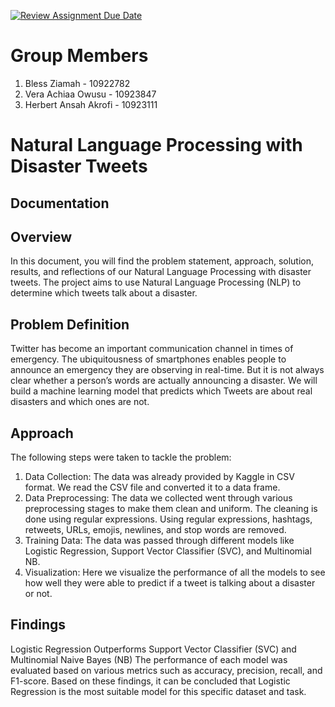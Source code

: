 [![Review Assignment Due Date](https://classroom.github.com/assets/deadline-readme-button-24ddc0f5d75046c5622901739e7c5dd533143b0c8e959d652212380cedb1ea36.svg)](https://classroom.github.com/a/sRMOJrsa)
# Group Members
1. Bless Ziamah - 10922782
2. Vera Achiaa Owusu - 10923847
3. Herbert Ansah Akrofi - 10923111

# Natural Language Processing with Disaster Tweets
## Documentation

## Overview
In this document, you will find the problem statement, approach, solution, results, and reflections of our Natural Language Processing with disaster tweets. The project aims to use Natural Language Processing (NLP) to determine which tweets talk about a disaster.

## Problem Definition
Twitter has become an important communication channel in times of emergency. The ubiquitousness of smartphones enables people to announce an emergency they are observing in real-time. But it is not always clear whether a person’s words are actually announcing a disaster. We will build a machine learning model that predicts which Tweets are about real disasters and which ones are not.

## Approach
The following steps were taken to tackle the problem:
1. Data Collection: The data was already provided by Kaggle in CSV format. We read the CSV file and converted it to a data frame.
2. Data Preprocessing: The data we collected went through various preprocessing stages to make them clean and uniform. The cleaning is done using regular expressions. Using regular expressions, hashtags, retweets, URLs, emojis, newlines, and stop words are removed.
3. Training Data: The data was passed through different models like Logistic Regression, Support Vector Classifier (SVC), and Multinomial NB.
4. Visualization: Here we visualize the performance of all the models to see how well they were able to predict if a tweet is talking about a disaster or not.

## Findings
Logistic Regression Outperforms Support Vector Classifier (SVC) and Multinomial Naive Bayes (NB)
The performance of each model was evaluated based on various metrics such as accuracy, precision, recall, and F1-score.
Based on these findings, it can be concluded that Logistic Regression is the most suitable model for this specific dataset and task.